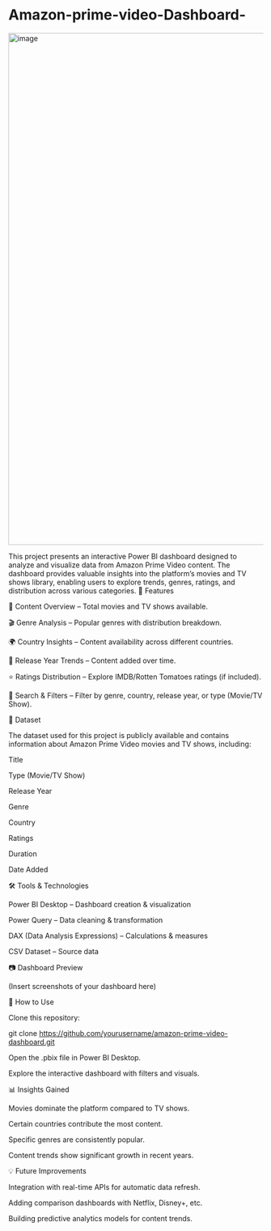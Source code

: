 # Amazon-prime-video-Dashboard-


<img width="1918" height="1012" alt="image" src="https://github.com/user-attachments/assets/0256e2ac-5af9-495b-be81-416ace8f0591" />

This project presents an interactive Power BI dashboard designed to analyze and visualize data from Amazon Prime Video content. The dashboard provides valuable insights into the platform’s movies and TV shows library, enabling users to explore trends, genres, ratings, and distribution across various categories.
🚀 Features

📌 Content Overview – Total movies and TV shows available.

🎬 Genre Analysis – Popular genres with distribution breakdown.

🌍 Country Insights – Content availability across different countries.

📅 Release Year Trends – Content added over time.

⭐ Ratings Distribution – Explore IMDB/Rotten Tomatoes ratings (if included).

🔎 Search & Filters – Filter by genre, country, release year, or type (Movie/TV Show).

📂 Dataset

The dataset used for this project is publicly available and contains information about Amazon Prime Video movies and TV shows, including:

Title

Type (Movie/TV Show)

Release Year

Genre

Country

Ratings

Duration

Date Added

🛠 Tools & Technologies

Power BI Desktop – Dashboard creation & visualization

Power Query – Data cleaning & transformation

DAX (Data Analysis Expressions) – Calculations & measures

CSV Dataset – Source data

📷 Dashboard Preview

(Insert screenshots of your dashboard here)

📌 How to Use

Clone this repository:

git clone https://github.com/yourusername/amazon-prime-video-dashboard.git


Open the .pbix file in Power BI Desktop.

Explore the interactive dashboard with filters and visuals.

📊 Insights Gained

Movies dominate the platform compared to TV shows.

Certain countries contribute the most content.

Specific genres are consistently popular.

Content trends show significant growth in recent years.

💡 Future Improvements

Integration with real-time APIs for automatic data refresh.

Adding comparison dashboards with Netflix, Disney+, etc.

Building predictive analytics models for content trends.
